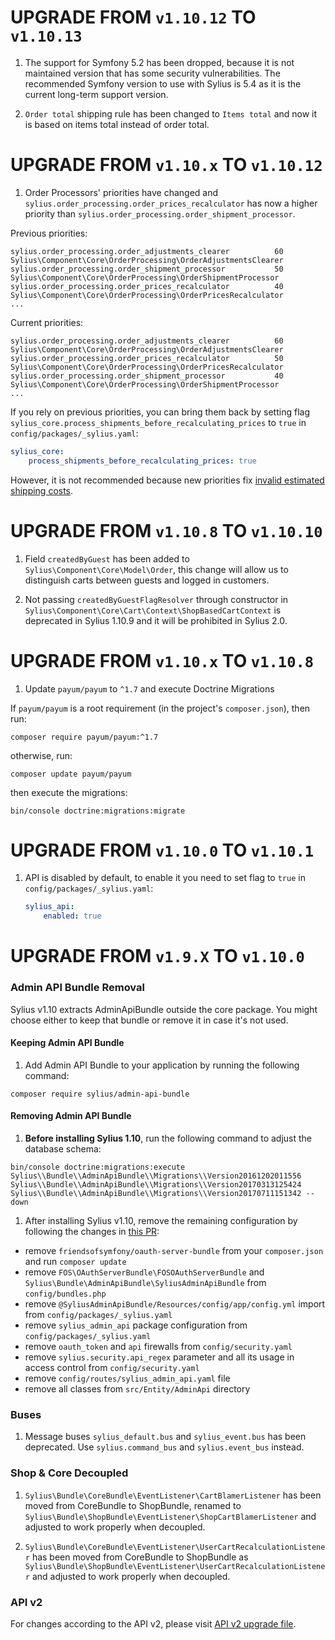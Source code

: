 # UPGRADE FROM `v1.10.12` TO `v1.10.13`

1. The support for Symfony 5.2 has been dropped, because it is not maintained version that has some security vulnerabilities. 
   The recommended Symfony version to use with Sylius is 5.4 as it is the current long-term support version.

2. `Order total` shipping rule has been changed to `Items total` and now it is based on items total instead of order total.

# UPGRADE FROM `v1.10.x` TO `v1.10.12`

1. Order Processors' priorities have changed and `sylius.order_processing.order_prices_recalculator` has now a higher priority than `sylius.order_processing.order_shipment_processor`.

Previous priorities:
```shell
sylius.order_processing.order_adjustments_clearer          60         Sylius\Component\Core\OrderProcessing\OrderAdjustmentsClearer   
sylius.order_processing.order_shipment_processor           50         Sylius\Component\Core\OrderProcessing\OrderShipmentProcessor    
sylius.order_processing.order_prices_recalculator          40         Sylius\Component\Core\OrderProcessing\OrderPricesRecalculator   
...     
```

Current priorities:
```shell
sylius.order_processing.order_adjustments_clearer          60         Sylius\Component\Core\OrderProcessing\OrderAdjustmentsClearer   
sylius.order_processing.order_prices_recalculator          50         Sylius\Component\Core\OrderProcessing\OrderPricesRecalculator   
sylius.order_processing.order_shipment_processor           40         Sylius\Component\Core\OrderProcessing\OrderShipmentProcessor    
...     
```

If you rely on previous priorities, you can bring them back by setting flag ``sylius_core.process_shipments_before_recalculating_prices`` to ``true`` in ``config/packages/_sylius.yaml``:
```yaml
sylius_core:
    process_shipments_before_recalculating_prices: true
```
However, it is not recommended because new priorities fix [invalid estimated shipping costs](https://github.com/Sylius/Sylius/pull/13769).

# UPGRADE FROM `v1.10.8` TO `v1.10.10`

1. Field `createdByGuest` has been added to `Sylius\Component\Core\Model\Order`, this change will allow us to distinguish carts 
between guests and logged in customers.

2. Not passing `createdByGuestFlagResolver` through constructor in `Sylius\Component\Core\Cart\Context\ShopBasedCartContext` 
is deprecated in Sylius 1.10.9 and it will be prohibited in Sylius 2.0.

# UPGRADE FROM `v1.10.x` TO `v1.10.8`

1. Update `payum/payum` to `^1.7` and execute Doctrine Migrations

If `payum/payum` is a root requirement (in the project's `composer.json`), then run:

```shell
composer require payum/payum:^1.7
```

otherwise, run:

```shell
composer update payum/payum
```

then execute the migrations:

```shell
bin/console doctrine:migrations:migrate
```

# UPGRADE FROM `v1.10.0` TO `v1.10.1`

1. API is disabled by default, to enable it you need to set flag to ``true`` in ``config/packages/_sylius.yaml``:

    ```yaml
    sylius_api:
        enabled: true
    ```

# UPGRADE FROM `v1.9.X` TO `v1.10.0`

### Admin API Bundle Removal

Sylius v1.10 extracts AdminApiBundle outside the core package. You might choose either to keep that bundle or remove it in case it's not used.

#### Keeping Admin API Bundle

1. Add Admin API Bundle to your application by running the following command:

```
composer require sylius/admin-api-bundle
```

#### Removing Admin API Bundle

1. **Before installing Sylius 1.10**, run the following command to adjust the database schema:

```
bin/console doctrine:migrations:execute Sylius\\Bundle\\AdminApiBundle\\Migrations\\Version20161202011556 Sylius\\Bundle\\AdminApiBundle\\Migrations\\Version20170313125424 Sylius\\Bundle\\AdminApiBundle\\Migrations\\Version20170711151342 --down
```

1. After installing Sylius v1.10, remove the remaining configuration by following the changes in [this PR](https://github.com/Sylius/Sylius-Standard/pull/543/files):

- remove `friendsofsymfony/oauth-server-bundle` from your `composer.json` and run `composer update`
- remove `FOS\OAuthServerBundle\FOSOAuthServerBundle` and `Sylius\Bundle\AdminApiBundle\SyliusAdminApiBundle` from `config/bundles.php`
- remove `@SyliusAdminApiBundle/Resources/config/app/config.yml` import from `config/packages/_sylius.yaml`
- remove `sylius_admin_api` package configuration from `config/packages/_sylius.yaml`
- remove `oauth_token` and `api` firewalls from `config/security.yaml`
- remove `sylius.security.api_regex` parameter and all its usage in access control from `config/security.yaml`
- remove `config/routes/sylius_admin_api.yaml` file
- remove all classes from `src/Entity/AdminApi` directory

### Buses

1. Message buses `sylius_default.bus` and `sylius_event.bus` has been deprecated. Use `sylius.command_bus` and `sylius.event_bus` instead.

### Shop & Core Decoupled

1. `Sylius\Bundle\CoreBundle\EventListener\CartBlamerListener` has been moved from CoreBundle to ShopBundle, renamed to `Sylius\Bundle\ShopBundle\EventListener\ShopCartBlamerListener` and adjusted to work properly when decoupled.

1. `Sylius\Bundle\CoreBundle\EventListener\UserCartRecalculationListener` has been moved from CoreBundle to ShopBundle as `Sylius\Bundle\ShopBundle\EventListener\UserCartRecalculationListener` and adjusted to work properly when decoupled.

### API v2

For changes according to the API v2, please visit [API v2 upgrade file](UPGRADE-API-1.10.md).
